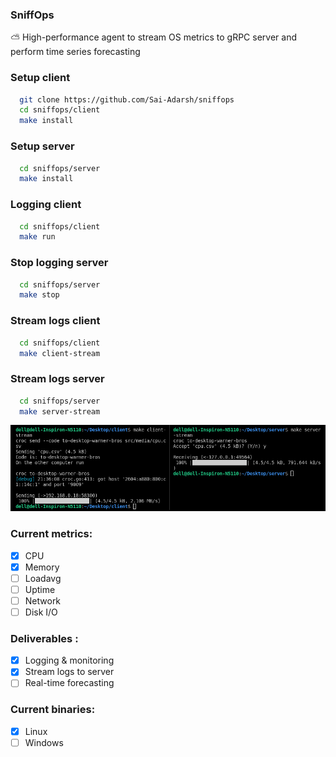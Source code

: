 ### SniffOps
⛅ High-performance agent to stream OS metrics to gRPC server and perform time series forecasting

### Setup client
```sh
  git clone https://github.com/Sai-Adarsh/sniffops
  cd sniffops/client
  make install
```

### Setup server
```sh
  cd sniffops/server
  make install
```

### Logging client
```sh
  cd sniffops/client
  make run
```

### Stop logging server
```sh
  cd sniffops/server
  make stop
```

### Stream logs client
```sh
  cd sniffops/client
  make client-stream
```

### Stream logs server
```sh
  cd sniffops/server
  make server-stream
```

<p align="center">
  <img src="client/src/media/screenshot.png" height="20%">
</p>


### Current metrics:
  - [x] CPU
  - [x] Memory
  - [ ] Loadavg
  - [ ] Uptime
  - [ ] Network
  - [ ] Disk I/O

### Deliverables :
  - [x] Logging & monitoring
  - [x] Stream logs to server
  - [ ] Real-time forecasting

### Current binaries:
  - [x] Linux
  - [ ] Windows
